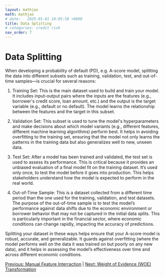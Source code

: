 ```yaml
---
layout: mathjax
math: mathjax
# date:   2025-01-01 10:05:58 +0800
title: Data Splitting
# categories: credit risk
nav_order: 7
---
```


# Data Splitting
When developing a probability of default (PD), e.g. A-score model, splitting the data into different subsets such as training, validation, test, and out-of-time samples—is crucial for several reasons:

1. Training Set: This is the main dataset used to build and train your model. It includes input-output pairs where the inputs are the features (e.g., borrower's credit score, loan amount, etc.) and the output is the target variable (e.g., default or no default). The model learns the relationship between the features and the target in this subset.

2. Validation Set: This subset is used to tune the model's hyperparameters and make decisions about which model variants (e.g., different features, different machine learning algorithms) perform best. It helps in avoiding overfitting to the training set, ensuring that the model not only learns the patterns in the training data but also generalizes well to new, unseen data.

3. Test Set: After a model has been trained and validated, the test set is used to assess its performance. This is critical because it provides an unbiased evaluation of a final model fit on the training dataset. It’s used only once, to test the model before it goes into production. This helps stakeholders understand how the model is expected to perform in the real world.

4. Out-of-Time Sample: This is a dataset collected from a different time period than the one used for the training, validation, and test datasets. The purpose of the out-of-time sample is to test the model’s performance against data shifts due to the economic environment or borrower behavior that may not be captured in the initial data splits. This is particularly important in the financial sector, where economic conditions can change rapidly, impacting the accuracy of predictions.

Splitting your dataset in these ways helps ensure that your A-score model is robust, accurate, and generalizable. It guards against overfitting (where the model performs well on the data it was trained on but poorly on any new data), and it helps in assessing the model’s effectiveness over time and across different economic conditions.

[Previous: Manual Feature Interraction](./feature-interraction.md) | [Next: Weight of Evidence (WOE) Transformation](./weight-of-evidence.md)
